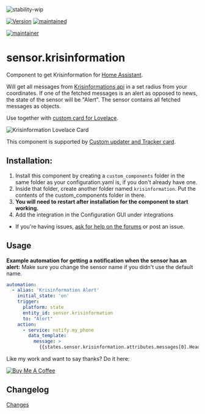 ![stability-wip](https://img.shields.io/badge/stability-work_in_progress-lightgrey.svg?style=for-the-badge)


[![Version](https://img.shields.io/badge/version-2.0.0_beta.0-green.svg?style=for-the-badge)](#) [![maintained](https://img.shields.io/maintenance/yes/2021.svg?style=for-the-badge)](#)

[![maintainer](https://img.shields.io/badge/maintainer-Isabella%20Alström%20%40isabellaalstrom-blue.svg?style=for-the-badge)](#)


# sensor.krisinformation
Component to get Krisinformation for [Home Assistant](https://www.home-assistant.io/).

Will get all messages from [Krisinformations api](http://api.krisinformation.se/v2/feed?format=json) in a set radius from your coordinates.
If one of the fetched messages is an alert as opposed to news, the state of the sensor will be "Alert". The sensor contains all fetched messages as objects.

Use together with [custom card for Lovelace](https://github.com/isabellaalstrom/krisinfo-card).

<img src="https://github.com/isabellaalstrom/krisinfo-card/blob/master/krisinfo.png" alt="Krisinformation Lovelace Card" />

This component is supported by [Custom updater and Tracker card](https://github.com/custom-components/custom_updater).

## Installation:

1. Install this component by creating a `custom_components` folder in the same folder as your configuration.yaml is, if you don't already have one.
2. Inside that folder, create another folder named `krisinformation`. Put the contents of the custom_components folder in there.
2. **You will need to restart after installation for the component to start working.**
3. Add the integration in the Configuration GUI under integrations

* If you're having issues, [ask for help on the forums](https://community.home-assistant.io/t/custom-component-krisinformation-sweden/90340) or post an issue.

## Usage

**Example automation for getting a notification when the sensor has an alert:**
Make sure you change the sensor name if you didn't use the default name.

```yaml
automation:
  - alias: 'Krisinformation Alert'
    initial_state: 'on'
    trigger:
      platform: state
      entity_id: sensor.krisinformation
      to: "Alert"
    action:
      - service: notify.my_phone
        data_template:
          message: >
            {{states.sensor.krisinformation.attributes.messages[0].Headline}} - {{states.sensor.krisinformation.attributes.messages[0].Message}} {{states.sensor.krisinformation.attributes.messages[0].Web}}
```

Like my work and want to say thanks? Do it here:

<a href="https://www.buymeacoffee.com/iq1f96D" target="_blank"><img src="https://www.buymeacoffee.com/assets/img/custom_images/purple_img.png" alt="Buy Me A Coffee" style="height: auto !important;width: auto !important;" ></a>


## Changelog
[Changes](https://github.com/isabellaalstrom/sensor.krisinformation/blob/master/CHANGELOG.md)
